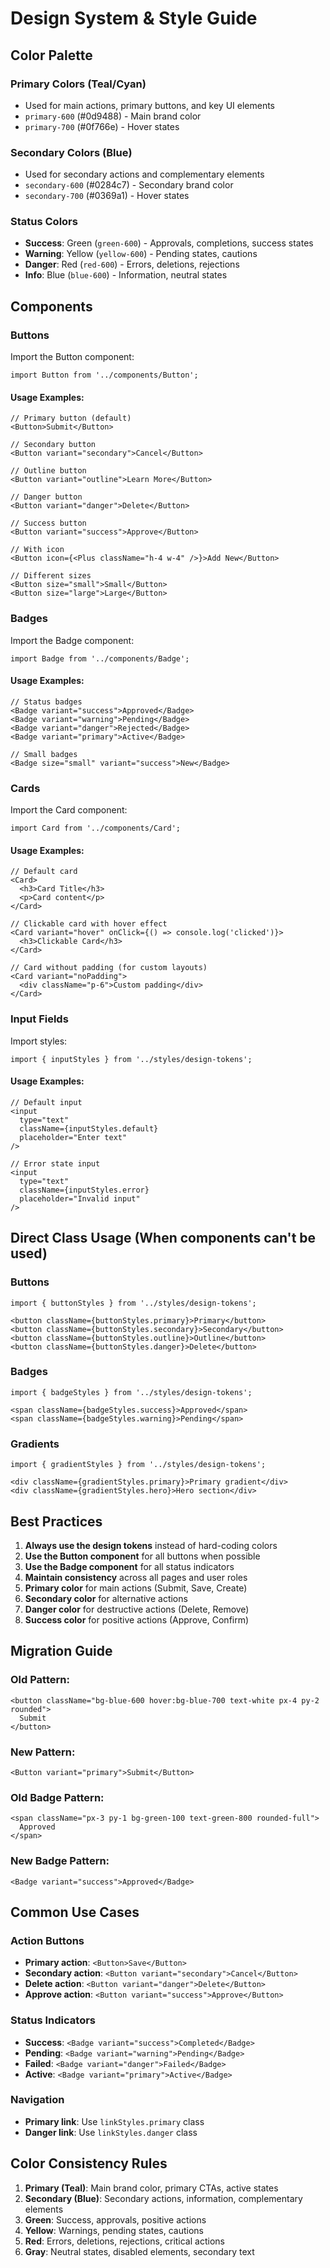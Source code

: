 # Design System & Style Guide

## Color Palette

### Primary Colors (Teal/Cyan)
- Used for main actions, primary buttons, and key UI elements
- `primary-600` (#0d9488) - Main brand color
- `primary-700` (#0f766e) - Hover states

### Secondary Colors (Blue)
- Used for secondary actions and complementary elements
- `secondary-600` (#0284c7) - Secondary brand color
- `secondary-700` (#0369a1) - Hover states

### Status Colors
- **Success**: Green (`green-600`) - Approvals, completions, success states
- **Warning**: Yellow (`yellow-600`) - Pending states, cautions
- **Danger**: Red (`red-600`) - Errors, deletions, rejections
- **Info**: Blue (`blue-600`) - Information, neutral states

## Components

### Buttons

Import the Button component:
```tsx
import Button from '../components/Button';
```

#### Usage Examples:

```tsx
// Primary button (default)
<Button>Submit</Button>

// Secondary button
<Button variant="secondary">Cancel</Button>

// Outline button
<Button variant="outline">Learn More</Button>

// Danger button
<Button variant="danger">Delete</Button>

// Success button
<Button variant="success">Approve</Button>

// With icon
<Button icon={<Plus className="h-4 w-4" />}>Add New</Button>

// Different sizes
<Button size="small">Small</Button>
<Button size="large">Large</Button>
```

### Badges

Import the Badge component:
```tsx
import Badge from '../components/Badge';
```

#### Usage Examples:

```tsx
// Status badges
<Badge variant="success">Approved</Badge>
<Badge variant="warning">Pending</Badge>
<Badge variant="danger">Rejected</Badge>
<Badge variant="primary">Active</Badge>

// Small badges
<Badge size="small" variant="success">New</Badge>
```

### Cards

Import the Card component:
```tsx
import Card from '../components/Card';
```

#### Usage Examples:

```tsx
// Default card
<Card>
  <h3>Card Title</h3>
  <p>Card content</p>
</Card>

// Clickable card with hover effect
<Card variant="hover" onClick={() => console.log('clicked')}>
  <h3>Clickable Card</h3>
</Card>

// Card without padding (for custom layouts)
<Card variant="noPadding">
  <div className="p-6">Custom padding</div>
</Card>
```

### Input Fields

Import styles:
```tsx
import { inputStyles } from '../styles/design-tokens';
```

#### Usage Examples:

```tsx
// Default input
<input 
  type="text"
  className={inputStyles.default}
  placeholder="Enter text"
/>

// Error state input
<input 
  type="text"
  className={inputStyles.error}
  placeholder="Invalid input"
/>
```

## Direct Class Usage (When components can't be used)

### Buttons
```tsx
import { buttonStyles } from '../styles/design-tokens';

<button className={buttonStyles.primary}>Primary</button>
<button className={buttonStyles.secondary}>Secondary</button>
<button className={buttonStyles.outline}>Outline</button>
<button className={buttonStyles.danger}>Delete</button>
```

### Badges
```tsx
import { badgeStyles } from '../styles/design-tokens';

<span className={badgeStyles.success}>Approved</span>
<span className={badgeStyles.warning}>Pending</span>
```

### Gradients
```tsx
import { gradientStyles } from '../styles/design-tokens';

<div className={gradientStyles.primary}>Primary gradient</div>
<div className={gradientStyles.hero}>Hero section</div>
```

## Best Practices

1. **Always use the design tokens** instead of hard-coding colors
2. **Use the Button component** for all buttons when possible
3. **Use the Badge component** for all status indicators
4. **Maintain consistency** across all pages and user roles
5. **Primary color** for main actions (Submit, Save, Create)
6. **Secondary color** for alternative actions
7. **Danger color** for destructive actions (Delete, Remove)
8. **Success color** for positive actions (Approve, Confirm)

## Migration Guide

### Old Pattern:
```tsx
<button className="bg-blue-600 hover:bg-blue-700 text-white px-4 py-2 rounded">
  Submit
</button>
```

### New Pattern:
```tsx
<Button variant="primary">Submit</Button>
```

### Old Badge Pattern:
```tsx
<span className="px-3 py-1 bg-green-100 text-green-800 rounded-full">
  Approved
</span>
```

### New Badge Pattern:
```tsx
<Badge variant="success">Approved</Badge>
```

## Common Use Cases

### Action Buttons
- **Primary action**: `<Button>Save</Button>`
- **Secondary action**: `<Button variant="secondary">Cancel</Button>`
- **Delete action**: `<Button variant="danger">Delete</Button>`
- **Approve action**: `<Button variant="success">Approve</Button>`

### Status Indicators
- **Success**: `<Badge variant="success">Completed</Badge>`
- **Pending**: `<Badge variant="warning">Pending</Badge>`
- **Failed**: `<Badge variant="danger">Failed</Badge>`
- **Active**: `<Badge variant="primary">Active</Badge>`

### Navigation
- **Primary link**: Use `linkStyles.primary` class
- **Danger link**: Use `linkStyles.danger` class

## Color Consistency Rules

1. **Primary (Teal)**: Main brand color, primary CTAs, active states
2. **Secondary (Blue)**: Secondary actions, information, complementary elements
3. **Green**: Success, approvals, positive actions
4. **Yellow**: Warnings, pending states, cautions
5. **Red**: Errors, deletions, rejections, critical actions
6. **Gray**: Neutral states, disabled elements, secondary text
